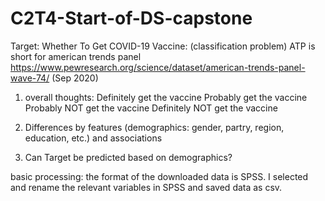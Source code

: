 # C2T4-Start-of-DS-capstone

Target: Whether To Get COVID-19 Vaccine: (classification problem)
ATP is short for american trends panel
https://www.pewresearch.org/science/dataset/american-trends-panel-wave-74/ (Sep 2020)

1. overall thoughts:
 Definitely get the vaccine
Probably get the vaccine
Probably NOT get the vaccine
Definitely NOT get the vaccine   

2. Differences by features (demographics: gender, partry, region, education, etc.) and associations

3. Can Target be predicted based on demographics?


basic processing: the format of the downloaded data is SPSS.
I selected and rename the relevant variables in SPSS and saved data as csv. 
